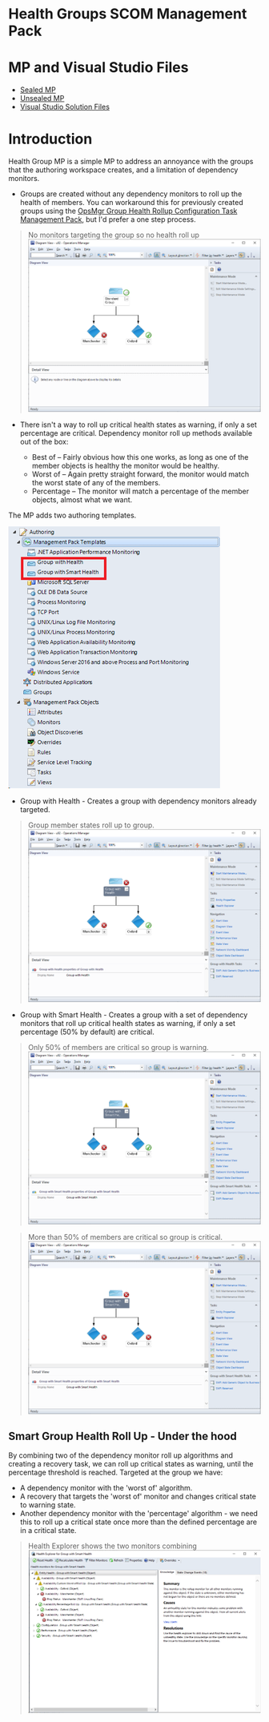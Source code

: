 # Health Groups SCOM Management Pack

# MP and Visual Studio Files

* [Sealed MP](MPs/Health.Groups.mp)
* [Unsealed MP](MPs/Health.Groups.xml)
* [Visual Studio Solution Files](<Health Groups>)

# Introduction
Health Group MP is a simple MP to address an annoyance with the groups that the authoring workspace creates, and a limitation of dependency monitors. 

* Groups are created without any dependency monitors to roll up the health of members. You can workaround this for previously created groups using the [OpsMgr Group Health Rollup Configuration Task Management Pack](https://ds.squaredup.com/blog/opsmgr-group-health-rollup-configuration-task-management-pack/), but I'd prefer a one step process.

>No monitors targeting the group so no health roll up
![Standard Group](<Screencaps/Standard Group.png>)

* There isn't a way to roll up critical health states as warning, if only a set percentage are critical. Dependency monitor roll up methods available out of the box:

  * Best of – Fairly obvious how this one works, as long as one of the member objects is healthy the monitor would be healthy. 
  * Worst of – Again pretty straight forward, the monitor would match the worst state of any of the members. 
  * Percentage – The monitor will match a percentage of the member objects, almost what we want.

The MP adds two authoring templates. 

![Authoring Templates](<Screencaps/Authoring Templates.png>)

* Group with Health - Creates a group with dependency monitors already targeted.

> Group member states roll up to group. 
![Group with Health](<Screencaps/Group with Health.png>)

* Group with Smart Health - Creates a group with a set of dependency monitors that roll up critical health states as warning, if only a set percentage (50% by default) are critical. 

>Only 50% of members are critical so group is warning.
![Rolling up 50% or less critical as warning](<Screencaps/Group with Smart Health - Warning.png>)

>More than 50% of members are critical so group is critical.
![Rolling up more than 50% critical as Critical](<Screencaps/Group with Smart Health - Critical.png>)

## Smart Group Health Roll Up - Under the hood

By combining two of the dependency monitor roll up algorithms and creating a recovery task, we can roll up critical states as warning, until the percentage threshold is reached. Targeted at the group we have:

* A dependency monitor with the 'worst of' algorithm. 
* A recovery that targets the 'worst of' monitor and changes critical state to warning state. 
* Another dependency monitor with the 'percentage' algorithm - we need this to roll up a critical state once more than the defined percentage are in a critical state. 

>Health Explorer shows the two monitors combining
![Health Explorer](<Screencaps/Group with Smart Health - Health Explorer.png>)




